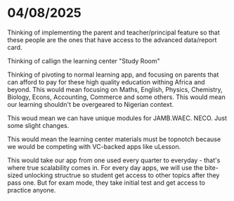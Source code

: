 # 04/08/2025
Thinking of implementing the parent and teacher/principal feature so that these people are the ones that have access to the advanced data/report card.

Thinking of callign the learning center "Study Room"

Thinking of pivoting to normal learning app, and focusing on parents that can afford to pay for these high quality education withing Africa and beyond. This would mean focusing on 
Maths, English, Physics, Chemistry, Biology, Econs, Accounting, Commerce and some others.
This would mean our learning shouldn't be overgeared to Nigerian context.

This woud mean we can have unique modules for JAMB.WAEC. NECO.
Just some slight changes.

This would mean the learning center materials must be topnotch because we would be competing with VC-backed apps like uLesson.

This would take our app from one used every quarter to everyday - that's where true scalability comes in. For every day apps, we will use the bite-sized unlocking structrue so student get access to other topics after they pass one.
But for exam mode, they take initial test and get access to practice anyone.